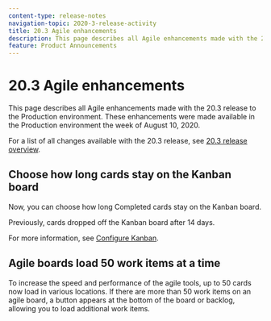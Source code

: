 ```yaml
---
content-type: release-notes
navigation-topic: 2020-3-release-activity
title: 20.3 Agile enhancements
description: This page describes all Agile enhancements made with the 20.3 release to the Production environment. These enhancements were made available in the Production environment the week of August 10, 2020.
feature: Product Announcements
---
```


# 20.3 Agile enhancements

This page describes all Agile enhancements made with the 20.3 release to the Production environment. These enhancements were made available in the Production environment the week of August 10, 2020.

For a list of all changes available with the 20.3 release, see [20.3 release overview](../../../product-announcements/product-releases/20.3-release-activity/20.3-release-overview.md).

## Choose how long cards stay on the Kanban board

Now, you can choose how long Completed cards stay on the Kanban board.

Previously, cards dropped off the Kanban board after 14 days.

For more information, see [Configure Kanban](../../../agile/get-started-with-agile-in-workfront/configure-kanban.md).

## Agile boards load 50 work items at a time

To increase the speed and performance of the agile tools, up to 50 cards now load in various locations. If there are more than 50 work items on an agile board, a button appears at the bottom of the board or backlog, allowing you to load additional work items.

